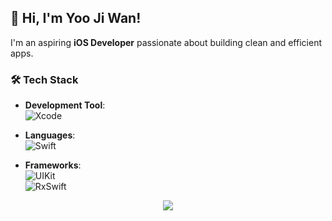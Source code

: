 ## 👋 Hi, I'm Yoo Ji Wan!  
I'm an aspiring **iOS Developer** passionate about building clean and efficient apps.  

### 🛠 Tech Stack  
- **Development Tool**:  
  ![Xcode](https://img.shields.io/badge/Xcode-%231575F9.svg?style=for-the-badge&logo=xcode&logoColor=white)  

- **Languages**:  
  ![Swift](https://img.shields.io/badge/Swift-%23FA7343.svg?style=for-the-badge&logo=swift&logoColor=white)  

- **Frameworks**:  
  ![UIKit](https://img.shields.io/badge/UIKit-%230078D6.svg?style=for-the-badge)  
  ![RxSwift](https://img.shields.io/badge/RxSwift-%23D222D2.svg?style=for-the-badge&logo=ReactiveX&logoColor=white)  

<p align="center">
  <a href="https://skillicons.dev">
    <img src="https://skillicons.dev/icons?i=swift,reactivex,figma,firebase,vim" />
  </a>
</p>
